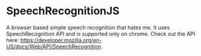 # SpeechRecognitionJS
A browser based simple speech recognition that hates me. It uses SpeechRecognition API and is supported only on chrome. Check out the API here: https://developer.mozilla.org/en-US/docs/Web/API/SpeechRecognition.
